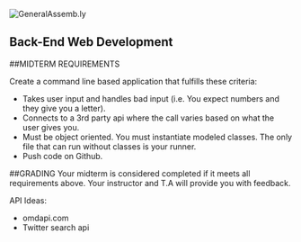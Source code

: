 ![GeneralAssemb.ly](https://github.com/generalassembly/ga-ruby-on-rails-for-devs/raw/master/images/ga.png "GeneralAssemb.ly")

Back-End Web Development
--------

##MIDTERM  REQUIREMENTS

Create a command line based application that fulfills these criteria:

-  Takes user input and handles bad input (i.e. You expect numbers and they give you a letter).
-   Connects to a 3rd party api where the call varies based on what the user gives you.
-   Must be object oriented. You must instantiate modeled classes. The only file that can run without classes is your runner.
-   Push code on Github.


##GRADING
Your midterm is considered completed if it meets all requirements above. Your instructor and T.A will provide you with feedback.


API Ideas:

*   omdapi.com
*   Twitter search api

